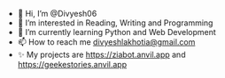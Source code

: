 - 👋 Hi, I’m @Divyesh06
- 👀 I’m interested in Reading, Writing and Programming
- 🌱 I’m currently learning Python and Web Development
- 📫 How to reach me divyeshlakhotia@gmail.com
- ✨ My projects are https://ziabot.anvil.app and https://geekestories.anvil.app

<!---
Divyesh06/Divyesh06 is a ✨ special ✨ repository because its `README.md` (this file) appears on your GitHub profile.
You can click the Preview link to take a look at your changes.
--->
